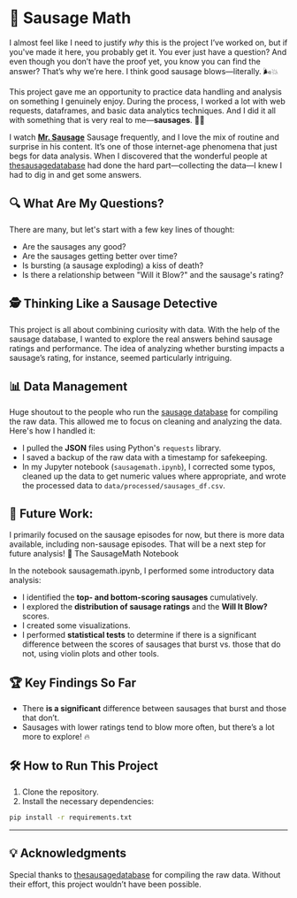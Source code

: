 # 🌭 Sausage Math

I almost feel like I need to justify *why* this is the project I’ve worked on, but if you've made it here, you probably get it. You ever just have a question? And even though you don’t have the proof yet, you know you can find the answer? That’s why we’re here. I think good sausage blows—literally. 🌬️💥

This project gave me an opportunity to practice data handling and analysis on something I genuinely enjoy. During the process, I worked a lot with web requests, dataframes, and basic data analytics techniques. And I did it all with something that is very real to me—**sausages**. 🌭✨

I watch **[Mr. Sausage](https://www.youtube.com/@OrdinarySausage)** Sausage frequently, and I love the mix of routine and surprise in his content. It’s one of those internet-age phenomena that just begs for data analysis. When I discovered that the wonderful people at [thesausagedatabase](https://thesausagedatabase.com/) had done the hard part—collecting the data—I knew I had to dig in and get some answers.
## 🔍 What Are My Questions?

There are many, but let's start with a few key lines of thought:

- Are the sausages any good?
- Are the sausages getting better over time?
- Is bursting (a sausage exploding) a kiss of death?
- Is there a relationship between "Will it Blow?" and the sausage's rating?

## 🕵️ Thinking Like a Sausage Detective

This project is all about combining curiosity with data. With the help of the sausage database, I wanted to explore the real answers behind sausage ratings and performance. The idea of analyzing whether bursting impacts a sausage’s rating, for instance, seemed particularly intriguing.

## 📊 Data Management

Huge shoutout to the people who run the [sausage database](https://thesausagedatabase.com/) for compiling the raw data. This allowed me to focus on cleaning and analyzing the data. Here's how I handled it:

- I pulled the **JSON** files using Python's `requests` library.
- I saved a backup of the raw data with a timestamp for safekeeping.
- In my Jupyter notebook (`sausagemath.ipynb`), I corrected some typos, cleaned up the data to get numeric values where appropriate, and wrote the processed data to `data/processed/sausages_df.csv`.

## 🔮 Future Work:

I primarily focused on the sausage episodes for now, but there is more data available, including non-sausage episodes. That will be a next step for future analysis!
🧮 The SausageMath Notebook

In the notebook sausagemath.ipynb, I performed some introductory data analysis:

- I identified the **top- and bottom-scoring sausages** cumulatively.
- I explored the **distribution of sausage ratings** and the **Will It Blow?** scores.
- I created some visualizations.
- I performed **statistical tests** to determine if there is a significant difference between the scores of sausages that burst vs. those that do not, using violin plots and other tools.

## 🏆 Key Findings So Far

- There **is a significant** difference between sausages that burst and those that don’t.
- Sausages with lower ratings tend to blow more often, but there’s a lot more to explore! 🔥

## 🛠️ How to Run This Project

1. Clone the repository.
2.  Install the necessary dependencies:
``` bash
pip install -r requirements.txt
```

---
## 💡 Acknowledgments

Special thanks to [thesausagedatabase](https://thesausagedatabase.com/) for compiling the raw data. Without their effort, this project wouldn’t have been possible.